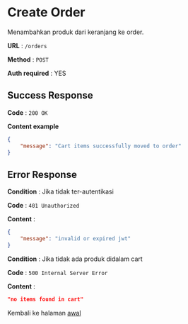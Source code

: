 # Create Order

Menambahkan produk dari keranjang ke order.

**URL** : `/orders`

**Method** : `POST`

**Auth required** : YES

## Success Response

**Code** : `200 OK`

**Content example**

```json
{
    "message": "Cart items successfully moved to order"
}
```

## Error Response
**Condition** : Jika tidak ter-autentikasi

**Code** : `401 Unauthorized`

**Content** :

```json
{
    "message": "invalid or expired jwt"
}
```

**Condition** : Jika tidak ada produk didalam cart

**Code** : `500 Internal Server Error`

**Content** :

```json
"no items found in cart"
```

Kembali ke halaman [awal](../README.md)
